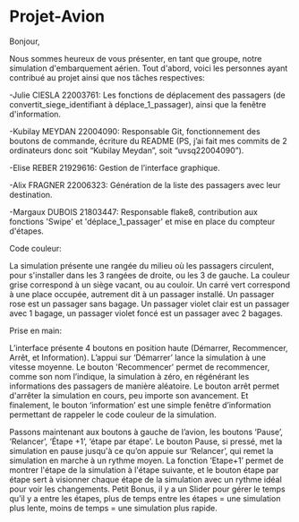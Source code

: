 # Projet-Avion
Bonjour,

Nous sommes heureux de vous présenter, en tant que groupe, notre simulation d'embarquement aérien.
Tout d'abord, voici les personnes ayant contribué au projet ainsi que nos tâches respectives:

-Julie CIESLA 22003761: Les fonctions de déplacement des passagers (de convertit_siege_identifiant à déplace_1_passager), ainsi que la fenêtre d'information.

-Kubilay MEYDAN 22004090: Responsable Git, fonctionnement des boutons de commande, écriture du README 
 (PS, j’ai fait mes commits de 2 ordinateurs donc soit “Kubilay Meydan”, soit “uvsq22004090”).
 
-Elise REBER 21929616: Gestion de l’interface graphique.

-Alix FRAGNER 22006323: Génération de la liste des passagers avec leur destination. 

-Margaux DUBOIS 21803447: Responsable flake8, contribution aux fonctions 'Swipe' et 'déplace_1_passager' et mise en place du compteur d'étapes.

Code couleur:

La simulation présente une rangée du milieu où les passagers circulent, pour s'installer dans les 3 rangées de droite, ou les 3 de gauche.
La couleur grise correspond à un siège vacant, ou au couloir.
Un carré vert correspond à une place occupée, autrement dit à un passager installé.
Un passager rose est un passager sans bagage. 
Un passager violet clair est un passager avec 1 bagage, un passager violet foncé est un passager avec 2 bagages.

Prise en main:

L’interface présente 4 boutons en position haute (Démarrer, Recommencer, Arrêt, et Information). 
L’appui sur ‘Démarrer’ lance la simulation à une vitesse moyenne. Le bouton 'Recommencer' permet de recommencer, comme son nom l’indique, la simulation à zéro, en régénérant les informations des passagers de manière aléatoire. Le bouton arrêt permet d'arrêter la simulation en cours, peu importe son avancement. Et finalement, le bouton ‘information’ est une simple fenêtre d’information permettant de rappeler le code couleur de la simulation.

Passons maintenant aux boutons à gauche de l’avion, les boutons ‘Pause’, ‘Relancer’, ‘Étape +1’, ‘étape par étape'.
Le bouton Pause, si pressé, met la simulation en pause jusqu'à ce qu’on appuie sur ‘Relancer’, qui remet la simulation en marche à un rythme moyen. La fonction ‘Etape+1’ permet de montrer l'étape de la simulation à l'étape suivante, et le bouton étape par étape sert à visionner chaque étape de la simulation avec un rythme idéal pour voir les changements. 
Petit Bonus, il y a un Slider pour gérer le temps qu’il y a entre les étapes, plus de temps entre les étapes = une simulation plus lente, moins de temps = une simulation plus rapide.

